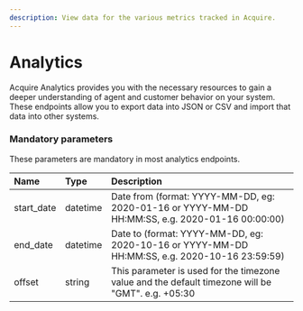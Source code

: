 ```yaml
---
description: View data for the various metrics tracked in Acquire.
---
```


# Analytics

Acquire Analytics provides you with the necessary resources to gain a deeper understanding of agent and customer behavior on your system. These endpoints allow you to export data into JSON or CSV and import that data into other systems. 

### **Mandatory parameters**

These parameters are mandatory in most analytics endpoints.

| Name | Type | Description |
| :--- | :--- | :--- |
| start\_date | datetime | Date from \(format: YYYY-MM-DD, eg: 2020-01-16 or YYYY-MM-DD HH:MM:SS, e.g. 2020-01-16 00:00:00\) |
| end\_date | datetime | Date to \(format: YYYY-MM-DD, eg: 2020-10-16 or YYYY-MM-DD HH:MM:SS, e.g. 2020-10-16 23:59:59\) |
| offset | string | This parameter is used for the timezone value and the default timezone will be "GMT". e.g. +05:30 |

